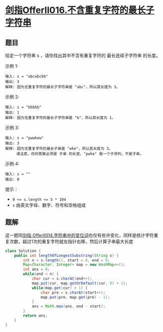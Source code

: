 # [剑指OfferII016.不含重复字符的最长子字符串](https://leetcode-cn.com/problems/wtcaE1/)

## 题目

给定一个字符串 s ，请你找出其中不含有重复字符的 最长连续子字符串 的长度。

 示例 1:

```
输入: s = "abcabcbb"
输出: 3 
解释: 因为无重复字符的最长子字符串是 "abc"，所以其长度为 3。
```

示例 2:

```
输入: s = "bbbbb"
输出: 1
解释: 因为无重复字符的最长子字符串是 "b"，所以其长度为 1。
```

示例 3:

```
输入: s = "pwwkew"
输出: 3
解释: 因为无重复字符的最长子串是 "wke"，所以其长度为 3。
     请注意，你的答案必须是 子串 的长度，"pwke" 是一个子序列，不是子串。
```

示例 4:

```
输入: s = ""
输出: 0
```


提示：

* `0 <= s.length <= 5 * 104`
* `s` 由英文字母、数字、符号和空格组成

## 题解

这一题同[剑指 OfferII014.字符串中的变位词](剑指OfferII014.字符串中的变位词.md)也仅有些许变化，同样是统计字符重复次数，超过1次的重复字符就左指针右移，然后计算子串最大长度

```java
class Solution {
    public int lengthOfLongestSubstring(String s) {
        int n = s.length(), start = 0, end = 0;
        Map<Character, Integer> map = new HashMap<>();
        int ans = 0;
        while(end < n) {
            char cur = s.charAt(end++);
            map.put(cur, map.getOrDefault(cur, 0) + 1);
            while(map.get(cur) > 1) {
                char pre = s.charAt(start++);
                map.put(pre, map.get(pre) - 1);
            }
            ans = Math.max(ans, end - start);
        }
        return ans;
    }
}
```

